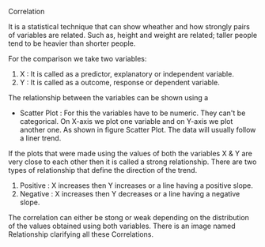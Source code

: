 Correlation

It is a statistical technique that can show wheather and how strongly pairs of variables are related.
Such as, height and weight are related; taller people tend to be heavier than shorter people.

For the comparison we take two variables: 
1. X : It is called as a predictor, explanatory or independent variable.
2. Y : It is called as a outcome, response or dependent variable.

The relationship between the variables can be shown using a 
- Scatter Plot : For this the variables have to be numeric. They can't be categorical.
On X-axis we plot one variable and on Y-axis we plot another one. As shown in figure Scatter Plot.
The data will usually follow a liner trend.

If the plots that were made using the values of both the variables X & Y are very close to each other then it is called a strong relationship.
There are two types of relationship that define the direction of the trend.
1. Positive : X increases then Y increases or a line having a positive slope.
2. Negative : X increases then Y decreases or a line having a negative slope.

The correlation can either be stong or weak depending on the distribution of the values obtained using both variables.
There is an image named Relationship clarifying all these Correlations.